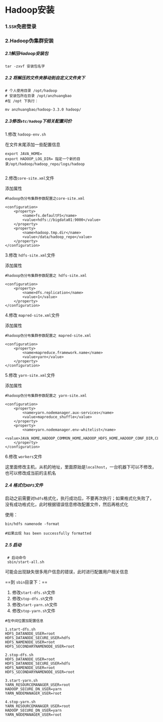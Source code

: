 # Hadoop安装

### 1.```SSH```免密登录

### 2.Hadoop伪集群安装

##### 2.1解压Hadoop安装包

```shell
tar -zxvf 安装包名字
```

##### 2.2 将解压的文件夹移动到自定义文件夹下

```shell
# 个人使用目录 /opt/hadoop
# 安装包所在目录 /opt/anzhuangbao
#在 /opt 下执行：

mv anzhuangbao/hadoop-3.3.0 hadoop/
```

##### 2.3修改```etc/hadoop```下相关配置问价

1.修改 ```hadoop-env.sh```

在文件末尾添加一些配置信息

```shell
export JAVA_HOME=
export HADOOP_LOG_DIR= 指定一个新的目录/opt/hadoop/hadoop_repo/logs/hadoop


```

2.修改```core-site.xml```文件

添加属性

```shell
#hadoop伪分布集群参数配置之core-site.xml

<configuration>
	<property>
		<name>fs.defaultFS</name>
		<value>hdfs://bigdata01:9000</value>
	</property>
	<property>
		<name>hadoop.tmp.dir</name>
		<value>/data/hadoop_repo</value>
	</property>
</configuration>
```

3.修改 ```hdfs-site.xml```文件

添加属性

```shell
#hadoop伪分布集群参数配置之 hdfs-site.xml

<configuration>
	<property>
		<name>dfs.replication</name>
		<value>1</value>
	</property>
</configuration>
```



4.修改 ```mapred-site.xml```文件

添加属性

```shell
#hadoop伪分布集群参数配置之 mapred-site.xml

<configuration>
	<property>
		<name>mapreduce.framework.name</name>
		<value>yarn</value>
	</property>
</configuration>
```



5.修改 ```yarn-site.xml```文件

添加属性

```shell
#hadoop伪分布集群参数配置之 yarn-site.xml

<configuration>
	<property>
		<name>yarn.nodemanager.aux-services</name>
		<value>mapreduce_shuffle</value>
	</property>
	<property>
		<name>yarn.nodemanager.env-whitelist</name>
		<value>JAVA_HOME,HADOOP_COMMON_HOME,HADOOP_HDFS_HOME,HADOOP_CONF_DIR,CLASSPATH_PREPEND_DISTCACHE,HADOOP_YARN_HOME,HADOOP_MAPRED_HOME</value>
	</property>
</configuration>
```

6.修改 ```workers```文件

这里面修改主机，从机的地址，里面原始是```localhost```，一台机器下可以不修改，也可以修改成当前的主机名

##### 2.4 格式化```HDFS```文件

启动之前需要对```hdfs```格式化，执行成功后，不要再次执行；如果格式化失败了，没有成功格式化，此时根据错误信息修改配置文件，然后再格式化

使用：

```shell
bin/hdfs namenode -format

#如果出现 has been successfully formatted
```

##### 2.5 启动

```shell
 # 启动命令
 sbin/start-all.sh
```

可能会出现缺失很多用户信息的错误，此时进行配置用户相关信息

==到 ```sbin```目录下：==

1. 修改```start-dfs.sh```文件
2. 修改```stop-dfs.sh```文件
3. 修改```start-yarn.sh```文件
4. 修改```stop-yarn.sh```文件

```shell
#在中间位置加配置信息

1.start-dfs.sh
HDFS_DATANODE_USER=root
HDFS_DATANODE_SECURE_USER=hdfs
HDFS_NAMENODE_USER=root
HDFS_SECONDARYNAMENODE_USER=root

2.stop-dfs.sh
HDFS_DATANODE_USER=root
HDFS_DATANODE_SECURE_USER=hdfs
HDFS_NAMENODE_USER=root
HDFS_SECONDARYNAMENODE_USER=root

3.start-yarn.sh
YARN_RESOURCEMANAGER_USER=root
HADOOP_SECURE_DN_USER=yarn
YARN_NODEMANAGER_USER=root

4.stop-yarn.sh
YARN_RESOURCEMANAGER_USER=root
HADOOP_SECURE_DN_USER=yarn
YARN_NODEMANAGER_USER=root

```















